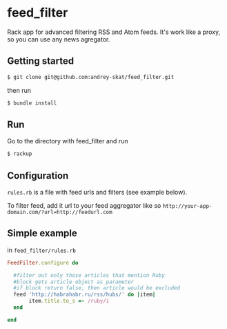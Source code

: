 # feed_filter

Rack app for advanced filtering RSS and Atom feeds. It's work like a proxy, so you can use any news agregator.

## Getting started

```sh
$ git clone git@github.com:andrey-skat/feed_filter.git
```
then run
```sh
$ bundle install
```

## Run

Go to the directory with feed_filter and run
```sh
$ rackup
```

## Configuration
`rules.rb` is a file with feed urls and filters (see example below).

To filter feed, add it url to your feed aggregator like so `http://your-app-domain.com/?url=http://feedurl.com`

## Simple example
in `feed_filter/rules.rb`

```ruby
FeedFilter.configure do

  #filter out only those articles that mention Ruby
  #block gets article object as parameter
  #if block return false, then article would be excluded
  feed 'http://habrahabr.ru/rss/hubs/' do |item|
       item.title.to_s =~ /ruby/i
  end

end
```